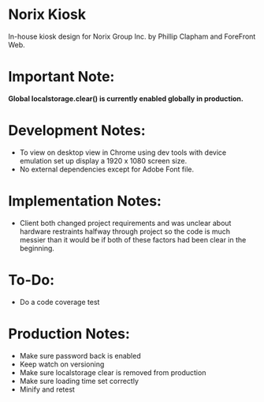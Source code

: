 # Norix Kiosk

In-house kiosk design for Norix Group Inc. by Phillip Clapham and ForeFront Web.

# Important Note:

**Global localstorage.clear() is currently enabled globally in production.**

# Development Notes:

- To view on desktop view in Chrome using dev tools with device emulation set up display a 1920 x 1080 screen size.
- No external dependencies except for Adobe Font file.

# Implementation Notes:

- Client both changed project requirements and was unclear about hardware restraints halfway through project so the code is much messier than it would be if both of these factors had been clear in the beginning.

# To-Do:

- Do a code coverage test

# Production Notes:

- Make sure password back is enabled
- Keep watch on versioning
- Make sure localstorage clear is removed from production
- Make sure loading time set correctly
- Minify and retest
